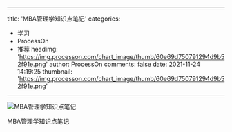 
---
title: 'MBA管理学知识点笔记'
categories: 
 - 学习
 - ProcessOn
 - 推荐
headimg: 'https://img.processon.com/chart_image/thumb/60e69d750791294d9b52f91e.png'
author: ProcessOn
comments: false
date: 2021-11-24 14:19:25
thumbnail: 'https://img.processon.com/chart_image/thumb/60e69d750791294d9b52f91e.png'
---

<div>   
<img class="thumb" alt="MBA管理学知识点笔记" src="https://img.processon.com/chart_image/thumb/60e69d750791294d9b52f91e.png" referrerpolicy="no-referrer">
<p>MBA管理学知识点笔记</p>  
</div>
            